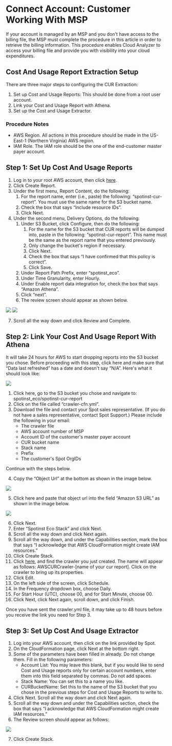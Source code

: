 # Connect Account: Customer Working With MSP

If your account is managed by an MSP and you don't have access to the billing file, the MSP must complete the procedure in this article in order to retrieve the billing information. This procedure enables Cloud Analyzer to access your billing file and provide you with visibility into your cloud expenditures.

## Cost And Usage Report Extraction Setup

There are three major steps to configuring the CUR Extraction:

1. Set up Cost and Usage Reports: This should be done from a root user account.
2. Link your Cost and Usage Report with Athena.
3. Set up the Cost and Usage Extractor.

### Procedure Notes

- AWS Region. All actions in this procedure should be made in the US-East-1 (Northern Virginia) AWS region.
- IAM Role. The IAM role should be the one of the end-customer master payer account.

## Step 1: Set Up Cost And Usage Reports

1. Log in to your root AWS account, then click [here](https://console.aws.amazon.com/billing/home#/reports).
2. Click Create Report.
3. Under the first menu, Report Content, do the following:
   1. For the report name, enter (i.e., paste) the following: “spotinst-cur-report”. You must use the same name for the S3 bucket name.
   2. Check the box that says “Include resource IDs”.
   3. Click Next.
4. Under the second menu, Delivery Options, do the following:
   1. Under S3 Bucket, click Configure, then do the following:
      1. For the name for the S3 bucket that CUR reports will be dumped into, paste in the following: “spotinst-cur-report”. This name must be the same as the report name that you entered previously.
      2. Only change the bucket's region if necessary.
      3. Click Next.
      4. Check the box that says “I have confirmed that this policy is correct”.
      5. Click Save.
   2. Under Report Path Prefix, enter “spotinst_eco”.
   3. Under Time Granularity, enter Hourly.
   4. Under Enable report data integration for, check the box that says “Amazon Athena”.
   5. Click “next”.
   6. The review screen should appear as shown below.

<img src="/cloud-analyzer/_media/gettingstarted-connect-msp-01.png" />

<img src="/cloud-analyzer/_media/gettingstarted-connect-msp-02.png" />

7.  Scroll all the way down and click Review and Complete.

## Step 2: Link Your Cost And Usage Report With Athena

It will take 24 hours for AWS to start dropping reports into the S3 bucket you chose. Before proceeding with this step, click here and make sure that “Data last refreshed” has a date and doesn't say “N/A”. Here's what it should look like:

<img src="/cloud-analyzer/_media/gettingstarted-connect-msp-03.png" />

1. Click here, go to the S3 bucket you chose and navigate to: spotinst_eco/spotinst-cur-report
2. Click on the file called “crawler-cfn.yml”.
3. Download the file and contact your Spot sales representative. (If you do not have a sales representative, contact Spot Support.) Please include the following in your email:
   - The crawler file
   - AWS account number of MSP
   - Account ID of the customer's master payer account
   - CUR bucket name
   - Stack name
   - Prefix
   - The customer's Spot OrgIDs

Continue with the steps below.

4. Copy the “Object Url” at the bottom as shown in the image below.

<img src="/cloud-analyzer/_media/gettingstarted-connect-msp-04.png" />

5. Click here and paste that object url into the field “Amazon S3 URL” as shown in the image below.

<img src="/cloud-analyzer/_media/gettingstarted-connect-msp-05.png" />

6. Click Next.
7. Enter “Spotinst Eco Stack” and click Next.
8. Scroll all the way down and click Next again.
9. Scroll all the way down, and under the Capabilities section, mark the box that says “I acknowledge that AWS CloudFormation might create IAM resources.”
10. Click Create Stack.
11. Click [here](https://console.aws.amazon.com/glue/home?region=us-east-1#catalog:tab=crawlers), and find the crawler you just created. The name will appear as follows: AWSCURCrawler-[name of your cur report]. Click on the crawler to bring up its properties.
12. Click Edit.
13. On the left side of the screen, click Schedule.
14. In the Frequency dropdown box, choose Daily.
15. For Start Hour (UTC), choose 00, and for Start Minute, choose 00.
16. Click Next, click Next again, scroll down, and click Finish.

Once you have sent the crawler.yml file, it may take up to 48 hours before you receive the link you need for Step 3.

## Step 3: Set Up Cost And Usage Extractor

1. Log into your AWS account, then click on the link provided by Spot.
2. On the CloudFormation page, click Next at the bottom right.
3. Some of the parameters have been filled in already. Do not change them. Fill in the following parameters:
   - Account List: You may leave this blank, but if you would like to send Cost and Usage reports only for certain account numbers, enter them into this field separated by commas. Do not add spaces.
   - Stack Name: You can set this to a name you like.
   - CURBucketName: Set this to the name of the S3 bucket that you chose in the previous steps for Cost and Usage Reports to write to.
4. Click Next. Scroll all the way down and click Next again.
5. Scroll all the way down and under the Capabilities section, check the box that says “I acknowledge that AWS CloudFormation might create IAM resources.”
6. The Review screen should appear as follows:

<img src="/cloud-analyzer/_media/gettingstarted-connect-msp-06.png" />

7. Click Create Stack.
